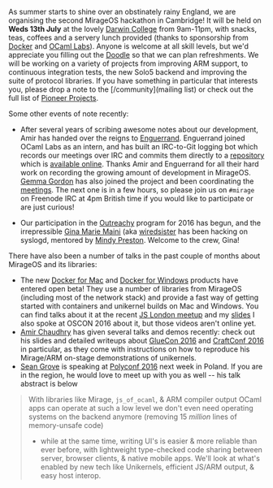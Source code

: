 As summer starts to shine over an obstinately rainy England, we are organising
the second MirageOS hackathon in Cambridge!  It will be held on **Weds 13th
July** at the lovely [Darwin College](https://www.darwin.cam.ac.uk) from
9am-11pm, with snacks, teas, coffees and a servery lunch provided (thanks to
sponsorship from [Docker](http://docker.com) and [OCaml Labs](https://ocaml.io)).
Anyone is welcome at all skill levels, but we'd appreciate you filling out the
[Doodle](http://doodle.com/poll/ngbbviwyb9e65uiw) so that we can plan
refreshments.  We will be working on a variety of projects from improving ARM
support, to continuous integration tests, the new Solo5 backend and improving
the suite of protocol libraries.  If you have something in particular that
interests you, please drop a note to the [/community](mailing list) or check
out the full list of [Pioneer Projects](https://github.com/mirage/mirage-www/wiki/Pioneer-Projects).

Some other events of note recently:

* After several years of scribing awesome notes about our development, Amir has handed over the reigns to [Enguerrand](https://github.com/engil).
  Enguerrand joined OCaml Labs as an intern, and has built an IRC-to-Git logging bot which records our meetings over IRC and commits them
  directly to a [repository](https://github.com/hannesm/canopy-data) which is [available online](http://canopy.mirage.io/irclogs).  Thanks Amir
  and Enguerrand for all their hard work on recording the growing amount of development in MirageOS.  [Gemma Gordon](https://ocaml.io/w/User:GemmaG)
  has also joined the project and been coordinating the [meetings](https://github.com/mirage/mirage-www/wiki/Call-Agenda).  The next one is in a
  few hours, so please join us on `#mirage` on Freenode IRC at 4pm British time if you would like to participate or are just curious!

* Our participation in the [Outreachy](https://wiki.gnome.org/Outreachy/2016/MayAugust) program for 2016 has begun, and the irrepressible
  [Gina Marie Maini](http://www.gina.codes) (aka [wiredsister](http://twitter.com/wiredsis) has been hacking on syslogd, mentored by [Mindy Preston](http://somerandomidiot.com).
  Welcome to the crew, Gina!

There have also been a number of talks in the past couple of months about MirageOS and its libraries:

* The new [Docker for Mac](https://docs.docker.com/engine/installation/mac/) and [Docker for Windows](https://docs.docker.com/engine/installation/windows/) products have entered open beta! They use a number of libraries from MirageOS (including most of the network stack)
  and provide a fast way of getting started with containers and unikernel builds on Mac and Windows.  You can find talks about it at
  the recent [JS London meetup](https://ocaml.io/w/Blog:News/FP_Meetup:_OCaml,_Facebook_and_Docker_at_Jane_Street) and my [slides](http://www.slideshare.net/AnilMadhavapeddy/advanced-docker-developer-workflows-on-macos-x-and-windows)  I also spoke at OSCON 2016 about it, but those videos aren't online yet.
* [Amir Chaudhry](https://twitter.com/amirmc) has given several talks and demos recently: check out his slides and detailed
  writeups about [GlueCon 2016](http://amirchaudhry.com/gluecon2016) and [CraftConf 2016](http://amirchaudhry.com/craftconf2016) in particular,
  as they come with instructions on how to reproduce his Mirage/ARM on-stage demonstrations of unikernels.
* [Sean Grove](https://twitter.com/sgrove) is speaking at [Polyconf 2016](http://polyconf.com) next week in Poland.  If you are in the region, he would love to meet up with you as well -- his talk abstract is below
> With libraries like Mirage, `js_of_ocaml`, & ARM compiler output OCaml apps can operate at such a low level
> we don't even need operating systems on the backend anymore (removing 15 *million* lines of memory-unsafe code)
> - while at the same time, writing UI's is easier & more reliable than ever before, with lightweight type-checked
> code sharing between server, browser clients, & native mobile apps. We'll look at what's enabled by new tech
> like Unikernels, efficient JS/ARM output, & easy host interop.

